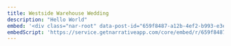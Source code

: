 ```yaml
---
title: Westside Warehouse Wedding
description: "Hello World"
embed: '<div class="nar-root" data-post-id="659f8487-a12b-4ef2-b993-e3ec7c833e29" style="p {text-align:center;opacity: 0.0;animation: nara 0s ease-in 2s forwards;}@keyframes nara {to {opacity: 1.0;}}" ><img style="width:100%;" src="https://content1.getnarrativeapp.com/static/659f8487-a12b-4ef2-b993-e3ec7c833e29/featured.jpg"><noscript><p>Your Narrative blog will appear here, click preview to see it live.<br>For any issues click <a href="https://help.narrative.so/i/j">here</a></p></noscript>'
embedScript: 'https://service.getnarrativeapp.com/core/embed/r/659f8487-a12b-4ef2-b993-e3ec7c833e29.js'
---
```

